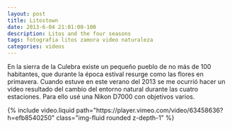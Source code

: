 ```yaml
---
layout: post
title: Litostown
date: 2013-6-04 21:01:00-100
description: Litos and the four seasons
tags: fotografia litos zamora video naturaleza
categories: videos
---
```


En la sierra de la Culebra existe un pequeño pueblo de no más de 100 habitantes, que durante la época estival resurge como las flores en primavera. Cuando estuve en este verano del 2013 se me ocurrió hacer un vídeo resultado del cambio del entorno natural durante las cuatro estaciones. Para ello usé una Nikon D7000 con objetivos varios. 

<div class="row mt-3">  
        {% include video.liquid path="https://player.vimeo.com/video/63458636?h=efb8540250" class="img-fluid rounded z-depth-1" %}
</div>

